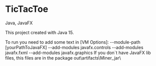 # TicTacToe
Java, JavaFX

This project created with Java 15.

To run you need to add some text in [VM Options]:
  --module-path [yourPathToJavaFX] --add-modules javafx.controls --add-modules javafx.fxml --add-modules javafx.graphics
 If you don`t have JavaFX lib files, this files are in the package out\artifacts\Miner_jar\
